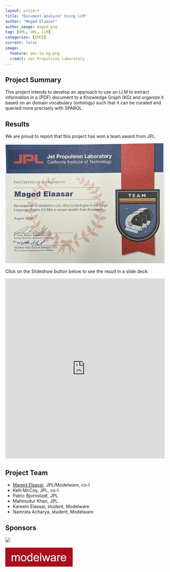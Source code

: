 ```yaml
---
layout: project
title: "Document Analyzer Using LLM"
author: "Maged Elaasar"
author_image: maged.png
tag: [OML, OWL, LLM]
categories: [IMCE]
current: false
image:
  feature: doc-to-kg.png
  credit: Jet Propulsion Laboratory
---
```


## Project Summary

This project intends to develop an approach to use an LLM to extract information in a (PDF) document to a Knowledge Graph (KG) and organize it based on an domain vocabulary (ontology) such that it can be curated and queried more precisely with SPARQL.

## Results

We are proud to report that this project has won a team award from JPL.

![Document Analyzer Award](/assets/img/doc-analyzer-award.jpeg)

Click on the Slideshow button below to see the result in a slide deck:

<style>
.responsive-wrap iframe{ max-width: 100%;}
</style>
<div class="responsive-wrap">
<!-- this is the embed code provided by Google -->
  <iframe src="https://docs.google.com/presentation/d/1v6rNDNXhuVIUwdQMsjBLg8r8GHs8YQkwm38lD4tPWBY/edit?usp=sharing" frameborder="0" width="960" height="569" allowfullscreen="true" mozallowfullscreen="true" webkitallowfullscreen="true"></iframe>
<!-- Google embed ends -->
</div>

## Project Team

- [Maged Elaasar](/contributors/Maged%20Elaasar.html), JPL/Modelware, co-I
- Kelli McCoy, JPL, co-I
- Patric Bjornstadt, JPL
- Mahmudur Khan, JPL
- Kareem Elaasar, student, Modelware
- Namrata Acharya, student, Modelware

## Sponsors

[<img width="400" src="https://www.opencaesar.io/assets/img/jpl-logo.png"/>](https://www.jpl.nasa.gov/)

[![Modelware](/assets/img/modelware.png)](https://modelware.io/)